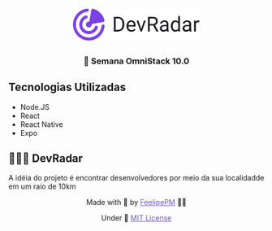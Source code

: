 <h1 align="center">
    <img alt="DevRadar" title="DevRadar" src=".github/devradar.svg" width="250px" />
</h1>

<h3 align="center">
  🚀 Semana OmniStack 10.0
</h3>

## Tecnologias Utilizadas

- Node.JS
- React
- React Native
- Expo

## 👨🏻‍💻 DevRadar

A idéia do projeto é encontrar desenvolvedores por meio da sua localidadde em um raio de 10km

<div align="center">

Made with 💜 by <span>
<a href="https://github.com/FeelipePM" style="color:#7159c1;">FeelipePM</a>
</span> 👋🏼

<span>
Under 📝
   <a href="https://github.com/FeelipePM/semanaomnistack10/blob/master/LICENSE.md" style="color:#7159c1;">MIT License</a> 
</span>

</div>
